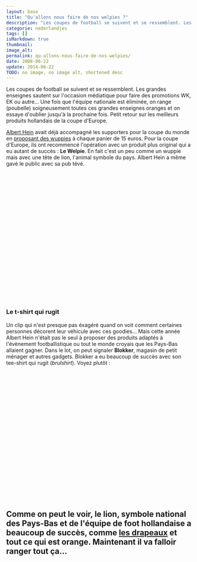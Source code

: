 ```yaml
---
layout: base
title: "Qu'allons nous faire de nos welpies ?"
description: "Les coupes de football se suivent et se ressemblent. Les grandes enseignes sautent sur l'occasion médiatique pour faire des promotions WK, EK ou autre... Une f"
categorie: nederlandjes
tags: []
isMarkdown: true
thumbnail: 
image_alt: 
permalink: qu-allons-nous-faire-de-nos-welpies/
date: 2008-06-22
update: 2014-06-22
TODO: no image, no image alt, shortened desc
---
```


Les coupes de football se suivent et se ressemblent. Les grandes enseignes sautent sur l'occasion médiatique pour faire des promotions WK, EK ou autre... Une fois que l'équipe nationale est éliminée, on range (poubelle) soigneusement toutes ces grandes enseignes oranges et on essaye d'oublier jusqu'à la prochaine fois. Petit retour sur les meilleurs produits hollandais de la coupe d'Europe.

[Albert Hein](/?q=albert+hein) avait déjà accompagné les supporters pour la coupe du monde en [proposant des wuppies](/qu-allons-nous-faire-de-nos-wuppies) à chaque panier de 15 euros. Pour la coupe d'Europe, ils ont recommencé l'opération avec un produit plus original qui a eu autant de succès : **Le Welpie**. En fait c'est un peu comme un wuppie mais avec une tête de lion, l'animal symbole du pays. Albert Hein a même gavé le public avec sa pub tévé.

<!-- HTML -->
<div  style="text-align:center;">
<object width="425" height="344"><param name="movie" value="http://www.youtube.com/v/ss-aTHiWPKY&hl=en"></param><embed src="http://www.youtube.com/v/ss-aTHiWPKY&hl=en" type="application/x-shockwave-flash" width="425" height="344"></embed></object>
</div>
<!-- / HTML -->

### Le t-shirt qui rugit

Un clip qui n'est presque pas éxagéré quand on voit comment certaines personnes décorent leur véhicule avec ces goodies... Mais cette année Albert Hein n'était pas le seul à proposer des produits adaptés à l'évènement footballistique ou tout le monde croyais que les Pays-Bas allaient gagner. Dans le lot, on peut signaler **Blokker**, magasin de petit ménager et autres gadgets. Blokker a eu beaucoup de succès avec son tee-shirt qui rugit (*brulshirt*). Voyez plutôt :

<!-- HTML -->
<div  style="text-align:center;">
<object width="425" height="344" style="text-align:center;"><param name="movie" value="http://www.youtube.com/v/79GJHd_ZOX8&hl=en"></param><embed src="http://www.youtube.com/v/79GJHd_ZOX8&hl=en" type="application/x-shockwave-flash" width="425" height="344"></embed></object>
</div>
<!-- / HTML -->

Comme on peut le voir, le lion, symbole national des Pays-Bas et de l'équipe de foot hollandaise a beaucoup de succès, comme [les drapeaux](/les-drapeaux-oranges) et tout ce qui est orange. Maintenant il va falloir ranger tout ça...
---